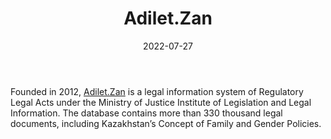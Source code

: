 ﻿---
title: "Adilet.Zan"
linkTitle: "Adilet.Zan"
contributor: ["Aizada Arystanbek"]
date: 2022-07-27
countries: ["Kazakhstan"]
category: ["Government"]
tags: ["government", "policy", "documents"]
date_start: [2021]
date_end: []
data_type: ["archive", "policy"] 
language: ["Russian", "Kazakh", "English"]
updated: 2023-05-26
description: 
  Legal information system of Regulatory Legal Acts under the Ministry of Justice Institute of Legislation and Legal Information.
---

Founded in 2012, [Adilet.Zan](https://adilet.zan.kz/) is a legal information system of Regulatory Legal Acts under the Ministry of Justice Institute of Legislation and Legal Information. The database contains more than 330 thousand legal documents, including Kazakhstan’s Concept of Family and Gender Policies. 
